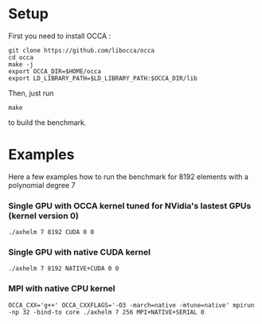 # Setup

First you need to install OCCA :
```
git clone https://github.com/libocca/occa
cd occa
make -j
export OCCA_DIR=$HOME/occa
export LD_LIBRARY_PATH=$LD_LIBRARY_PATH:$OCCA_DIR/lib
```

Then, just run 
```
make
```

to build the benchmark. 

# Examples
Here a few examples how to run the benchmark for 8192 elements with a polynomial degree 7

### Single GPU with OCCA kernel tuned for NVidia's lastest GPUs (kernel version 0)
```
./axhelm 7 8192 CUDA 0 0
```

### Single GPU with native CUDA kernel
```
./axhelm 7 8192 NATIVE+CUDA 0 0
```

### MPI with native CPU kernel
```
OCCA_CXX='g++' OCCA_CXXFLAGS='-O3 -march=native -mtune=native' mpirun -np 32 -bind-to core ./axhelm 7 256 MPI+NATIVE+SERIAL 0
```
